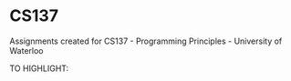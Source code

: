 # CS137
Assignments created for CS137 - Programming Principles - University of Waterloo

TO HIGHLIGHT: 


